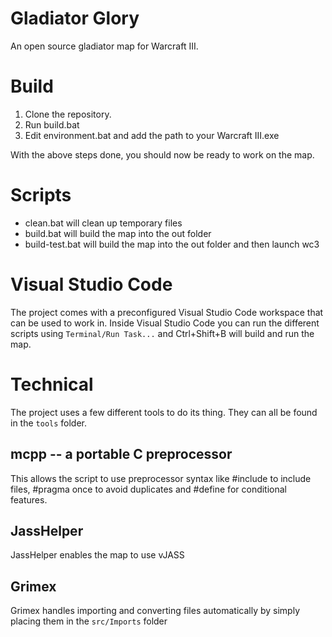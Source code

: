 # Gladiator Glory
An open source gladiator map for Warcraft III.

# Build
1. Clone the repository.
2. Run build.bat
3. Edit environment.bat and add the path to your Warcraft III.exe

With the above steps done, you should now be ready to work on the map.

# Scripts
* clean.bat will clean up temporary files
* build.bat will build the map into the out folder
* build-test.bat will build the map into the out folder and then launch wc3

# Visual Studio Code
The project comes with a preconfigured Visual Studio Code workspace that can be used to work in.
Inside Visual Studio Code you can run the different scripts using `Terminal/Run Task...` and Ctrl+Shift+B will build and run the map.

# Technical
The project uses a few different tools to do its thing. They can all be found in the `tools` folder.

## mcpp -- a portable C preprocessor
This allows the script to use preprocessor syntax like #include to include files, #pragma once to avoid duplicates and #define for conditional features.

## JassHelper
JassHelper enables the map to use vJASS

## Grimex
Grimex handles importing and converting files automatically by simply placing them in the `src/Imports` folder
